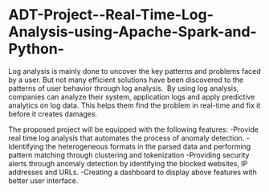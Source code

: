 # ADT-Project--Real-Time-Log-Analysis-using-Apache-Spark-and-Python-

Log analysis is mainly done to uncover the key patterns and problems faced by a user. But not many efficient solutions have been discovered to the patterns of user behavior through log analysis. 
By using log analysis, companies can analyze their system, application logs and apply predictive analytics on log data.​
This helps them find the problem in real-time and fix it before it creates damages.

The proposed  project will be equipped with the following features:
-Provide real time log analysis that automates the process of anomaly detection.
-Identifying the heterogeneous formats in the parsed data and performing pattern matching through clustering and tokenization
-Providing security alerts through anomaly detection by identifying the blocked websites, IP addresses and URLs.
-Creating a dashboard to display above features with better user interface.
